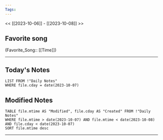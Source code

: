 ```yaml
---
Tags:
---
```

<< [[2023-10-06]] - [[2023-10-08]] >>
## Favorite song
(Favorite_Song:: [[Time]])

___
## Today's Notes
```dataview
LIST FROM !"Daily Notes"
WHERE file.cday = date(2023-10-07)
```
## Modified Notes
```dataview
TABLE file.mtime AS "Modified", file.cday AS "Created" FROM !"Daily Notes" 
WHERE file.mtime > date(2023-10-07) AND file.mtime < date(2023-10-08) AND file.cday < date(2023-10-07)
SORT file.mtime desc
```
___
